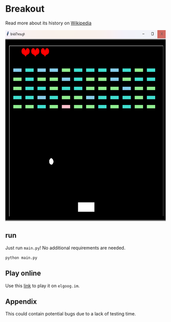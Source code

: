 # Breakout

Read more about its history on [Wikipedia](https://en.wikipedia.org/wiki/Breakout_(video_game))


<img src="https://github.com/Id-Dark-Dragon/Python-Mini-Games/blob/main/2-Breakout/image-git/Screenshot%202023-11-13%20154958.png" width="800" height="600">

## run
Just run `main.py`!
No additional requirements are needed.
```
python main.py
```

## Play online
Use this [link](https://elgoog.im/breakout/) to play it on `elgoog.im`.

## Appendix
This could contain potential bugs due to a lack of testing time.
